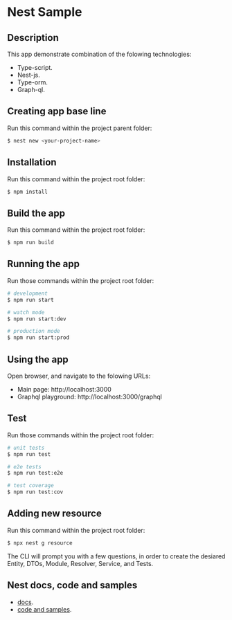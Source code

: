 # Nest Sample

## Description
This app demonstrate combination of the folowing technologies:
* Type-script.
* Nest-js.
* Type-orm.
* Graph-ql.

## Creating app base line
Run this command within the project parent folder:

```bash
$ nest new <your-project-name>
```

## Installation
Run this command within the project root folder:

```bash
$ npm install
```

## Build the app
Run this command within the project root folder:

```bash
$ npm run build
```

## Running the app
Run those commands within the project root folder:

```bash
# development
$ npm run start

# watch mode
$ npm run start:dev

# production mode
$ npm run start:prod
```

## Using the app
Open browser, and navigate to the folowing URLs:
* Main page: http://localhost:3000
* Graphql playground: http://localhost:3000/graphql

## Test
Run those commands within the project root folder:

```bash
# unit tests
$ npm run test

# e2e tests
$ npm run test:e2e

# test coverage
$ npm run test:cov
```

## Adding new resource
Run this command within the project root folder:

```bash
$ npx nest g resource
```
The CLI will prompt you with a few questions, in order to create the desiared Entity, DTOs, Module, Resolver, Service, and Tests.

## Nest docs, code and samples
* [docs](https://docs.nestjs.com).
* [code and samples](https://github.com/nestjs/nest).

